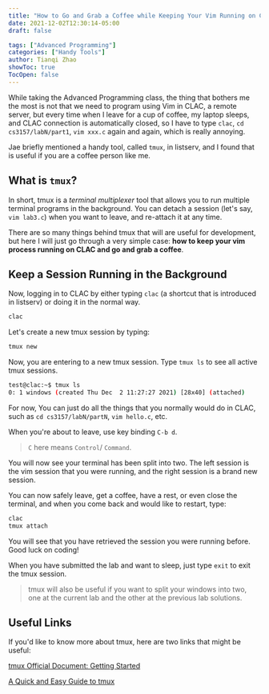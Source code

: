 ```yaml
---
title: "How to Go and Grab a Coffee while Keeping Your Vim Running on CLAC"
date: 2021-12-02T12:30:14-05:00
draft: false

tags: ["Advanced Programming"]
categories: ["Handy Tools"]
author: Tianqi Zhao
showToc: true
TocOpen: false
---
```


While taking the Advanced Programming class, the thing that bothers me the most is not that we need to program using Vim in CLAC, a remote server, but every time when I leave for a cup of coffee, my laptop sleeps, and CLAC connection is automatically closed, so I have to type `clac`, `cd cs3157/labN/part1`, `vim xxx.c` again and again, which is really annoying.

Jae briefly mentioned a handy tool, called `tmux`, in listserv, and I found that is useful if you are a coffee person like me.

## What is `tmux`?

In short, tmux is a *terminal multiplexer* tool that allows you to run multiple terminal programs in the background. You can detach a session (let's say, `vim lab3.c`) when you want to leave, and re-attach it at any time. 

There are so many things behind tmux that will are useful for development, but here I will just go through a very simple case: **how to keep your vim process running on CLAC and go and grab a coffee**.

## Keep a Session Running in the Background

Now, logging in to CLAC by either typing `clac` (a shortcut that is introduced in listserv) or doing it in the normal way.

```bash
clac
```

Let's create a new tmux session by typing:

```bash
tmux new
```

Now, you are entering to a new tmux session. Type `tmux ls` to see all active tmux sessions.

```bash
test@clac:~$ tmux ls
0: 1 windows (created Thu Dec  2 11:27:27 2021) [28x40] (attached)
```

For now, You can just do all the things that you normally would do in CLAC, such as `cd cs3157/labN/partN`, `vim hello.c`, etc.

When you're about to leave, use key binding `C-b d`.

> `C` here means `Control`/ `Command`.

You will now see your terminal has been split into two. The left session is the vim session that you were running, and the right session is a brand new session.

You can now safely leave, get a coffee, have a rest, or even close the terminal, and when you come back and would like to restart, type:

```bash
clac
tmux attach
```

You will see that you have retrieved the session you were running before. Good luck on coding!

When you have submitted the lab and want to sleep, just type `exit` to exit the tmux session.

> tmux will also be useful if you want to split your windows into two, one at the current lab and the other at the previous lab solutions.

## Useful Links

If you'd like to know more about tmux, here are two links that might be useful:

[tmux Official Document: Getting Started](https://github.com/tmux/tmux/wiki/Getting-Started)

[A Quick and Easy Guide to tmux](https://www.hamvocke.com/blog/a-quick-and-easy-guide-to-tmux/)